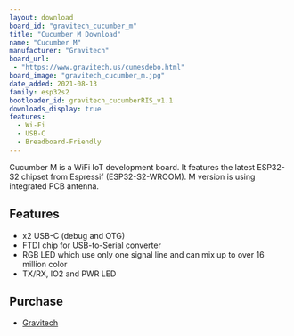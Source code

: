 ```yaml
---
layout: download
board_id: "gravitech_cucumber_m"
title: "Cucumber M Download"
name: "Cucumber M"
manufacturer: "Gravitech"
board_url:
 - "https://www.gravitech.us/cumesdebo.html"
board_image: "gravitech_cucumber_m.jpg"
date_added: 2021-08-13
family: esp32s2
bootloader_id: gravitech_cucumberRIS_v1.1
downloads_display: true
features:
  - Wi-Fi
  - USB-C
  - Breadboard-Friendly
---
```


Cucumber M is a WiFi IoT development board. It features the latest ESP32-S2 chipset from Espressif (ESP32-S2-WROOM). M version is using integrated PCB antenna.

## Features

- x2 USB-C (debug and OTG)
- FTDI chip for USB-to-Serial converter
- RGB LED which use only one signal line and can mix up to over 16 million color
- TX/RX, IO2 and PWR LED

## Purchase

* [Gravitech](https://www.gravitech.us/cumesdebo.html)
